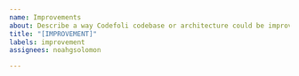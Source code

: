 ```yaml
---
name: Improvements
about: Describe a way Codefoli codebase or architecture could be improved
title: "[IMPROVEMENT]"
labels: improvement
assignees: noahgsolomon

---
```



